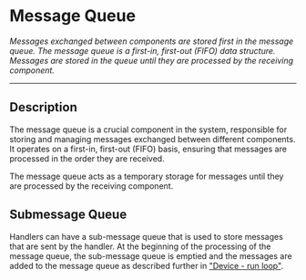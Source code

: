 # Message Queue
_Messages exchanged between components are stored first in the message queue. The message queue is a first-in, first-out (FIFO) data structure. Messages are stored in the queue until they are processed by the receiving component._
****

## Description

The message queue is a crucial component in the system, responsible for storing and managing messages exchanged between different components. It operates on a first-in, first-out (FIFO) basis, ensuring that messages are processed in the order they are received.

The message queue acts as a temporary storage for messages until they are processed by the receiving component.

## Submessage Queue

Handlers can have a sub-message queue that is used to store messages that are sent by the handler. At the beginning of the processing of the message queue, the sub-message queue is emptied and the messages are added to the message queue as described further in ["Device - run loop"](Device.md#run-loop).

